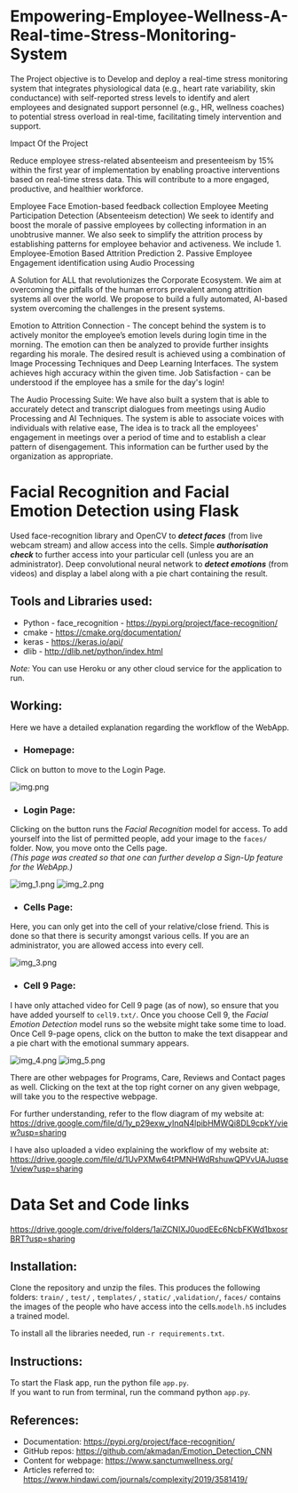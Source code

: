 # Empowering-Employee-Wellness-A-Real-time-Stress-Monitoring-System

The Project objective is to Develop and deploy a real-time stress monitoring system that integrates physiological data (e.g., heart rate variability, skin conductance) with self-reported stress levels to identify and alert employees and designated support personnel (e.g., HR, wellness coaches) to potential stress overload in real-time, facilitating timely intervention and support.

Impact Of the Project 

Reduce employee stress-related absenteeism and presenteeism by 15% within the first year of implementation by enabling proactive interventions based on real-time stress data. This will contribute to a more engaged, productive, and healthier workforce.


Employee Face Emotion-based feedback collection Employee Meeting Participation Detection (Absenteeism detection) We seek to identify and boost the morale of passive employees by collecting information in an unobtrusive manner. We also seek to simplify the attrition process by establishing patterns for employee behavior and activeness. We include 1. Employee-Emotion Based Attrition Prediction 2. Passive Employee Engagement identification using Audio Processing

A Solution for ALL that revolutionizes the Corporate Ecosystem. We aim at overcoming the pitfalls of the human errors prevalent among attrition systems all over the world. We propose to build a fully automated, AI-based system overcoming the challenges in the present systems.

Emotion to Attrition Connection - The concept behind the system is to actively monitor the employee’s emotion levels during login time in the morning. The emotion can then be analyzed to provide further insights regarding his morale. The desired result is achieved using a combination of Image Processing Techniques and Deep Learning Interfaces. The system achieves high accuracy within the given time. Job Satisfaction - can be understood if the employee has a smile for the day's login!

The Audio Processing Suite: We have also built a system that is able to accurately detect and transcript dialogues from meetings using Audio Processing and AI Techniques. The system is able to associate voices with individuals with relative ease, The idea is to track all the employees' engagement in meetings over a period of time and to establish a clear pattern of disengagement. This information can be further used by the organization as appropriate.

# Facial Recognition and Facial Emotion Detection using Flask

Used face-recognition library and OpenCV to **_detect faces_** (from live webcam stream) and allow access into the cells. Simple **_authorisation check_** to further access into your particular cell (unless you are an administrator). Deep convolutional neural network to **_detect emotions_** (from videos) and display a label along with a pie chart containing the result. 


## Tools and Libraries used:
- Python - face_recognition - https://pypi.org/project/face-recognition/
- cmake - https://cmake.org/documentation/
- keras - https://keras.io/api/
- dlib - http://dlib.net/python/index.html

_Note:_ You can use Heroku or any other cloud service for the application to run.

## Working:
Here we have a detailed explanation regarding the workflow of the WebApp.
- ### Homepage:
Click on button to move to the Login Page. 

![img.png](README_images/img.png)
- ### Login Page:
Clicking on the button runs the *Facial Recognition* model for access. To add yourself into the list of permitted people, add your image to the `faces/` folder.
Now, you move onto the Cells page.  
*(This page was created so that one can further develop a Sign-Up feature for the WebApp.)* 

![img_1.png](README_images/img_1.png)
![img_2.png](README_images/img_2.png)
- ### Cells Page:
Here, you can only get into the cell of your relative/close friend. This is done so that there is security amongst various cells. If you are an administrator, you are allowed access into every cell.

![img_3.png](README_images/img_3.png)
- ### Cell 9 Page:
I have only attached video for Cell 9 page (as of now), so ensure that you have added yourself to `cell9.txt/`. Once you choose Cell 9, the *Facial Emotion Detection* model runs so the website might take some time to load. Once Cell 9-page opens, click on the button to make the text disappear and a pie chart with the emotional summary appears. 

![img_4.png](README_images/img_4.png)
![img_5.png](README_images/img_5.png)

There are other webpages for Programs, Care, Reviews and Contact pages as well. Clicking on the text at the top right corner on any given webpage, will take you to the respective webpage.

For further understanding, refer to the flow diagram of my website at:
https://drive.google.com/file/d/1y_p29exw_yInqN4lpibHMWQi8DL9cpkY/view?usp=sharing

I have also uploaded a video explaining the workflow of my website at:  
https://drive.google.com/file/d/1UvPXMw64tPMNHWdRshuwQPVvUAJuqse1/view?usp=sharing

# Data Set and Code links

https://drive.google.com/drive/folders/1aiZCNIXJ0uodEEc6NcbFKWd1bxosrBRT?usp=sharing


## Installation:

Clone the repository and unzip the files. This produces the following folders: `train/` , `test/` , `templates/` , `static/` ,`validation/`, `faces/` contains the images of the people who have access into the cells.`modelh.h5` includes a trained model.

To install all the libraries needed, run `-r requirements.txt`. 

## Instructions:

To start the Flask app, run the python file `app.py`.  
If you want to run from terminal, run the command python `app.py`.


## References:
- Documentation: https://pypi.org/project/face-recognition/
- GitHub repos: https://github.com/akmadan/Emotion_Detection_CNN
- Content for webpage: https://www.sanctumwellness.org/
- Articles referred to: https://www.hindawi.com/journals/complexity/2019/3581419/
